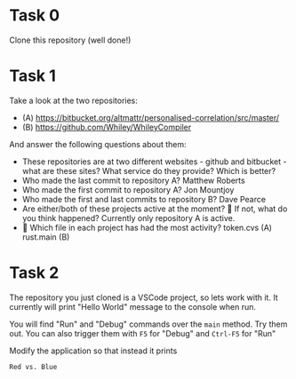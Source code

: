 # Task 0

Clone this repository (well done!)

# Task 1

Take a look at the two repositories:

  * (A) https://bitbucket.org/altmattr/personalised-correlation/src/master/
  * (B) https://github.com/Whiley/WhileyCompiler

And answer the following questions about them:

  * These repositories are at two different websites - github and bitbucket - what are these sites?  What service do they provide? Which is better?
  * Who made the last commit to repository A?
  Matthew Roberts
  * Who made the first commit to repository A?
  Jon Mountjoy
  * Who made the first and last commits to repository B?
  Dave Pearce
  * Are either/both of these projects active at the moment? 🤔 If not, what do you think happened?
  Currently only repository A is active.
  * 🤔 Which file in each project has had the most activity?
  token.cvs (A)
  rust.main (B)

# Task 2

The repository you just cloned is a VSCode project, so lets work with it.  It currently will print "Hello World" message to the console when run.

You will find "Run" and "Debug" commands over the `main` method.  Try them out.  You can also trigger them with `F5` for "Debug" and `Ctrl-F5` for "Run"

Modify the application so that instead it prints

~~~~~
Red vs. Blue
~~~~~


